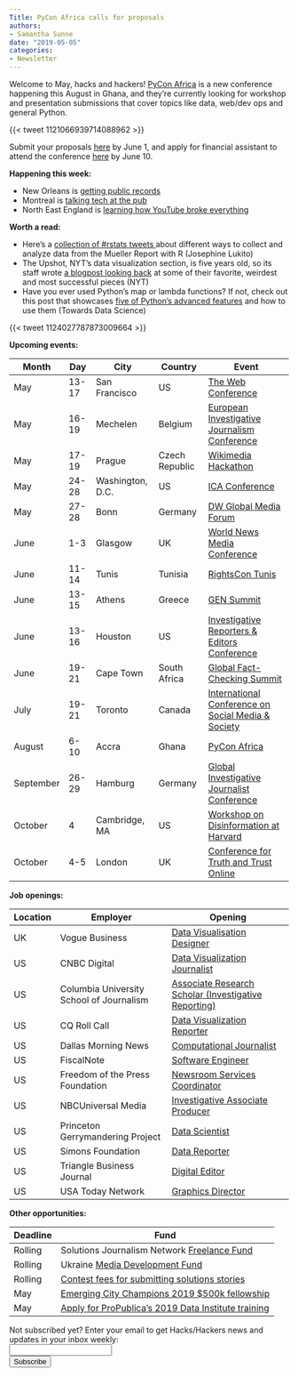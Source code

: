 ```yaml
---
Title: PyCon Africa calls for proposals
authors: 
- Samantha Sunne
date: "2019-05-05"
categories:
- Newsletter
---
```


Welcome to May, hacks and hackers! [PyCon Africa](https://africa.pycon.org/) is a new conference happening this August in Ghana, and they’re currently looking for workshop and presentation submissions that cover topics like data, web/dev ops and general Python. 

{{< tweet 1121066939714088962 >}}

Submit your proposals [here](https://www.papercall.io/pyconafrica) by June 1, and apply for financial assistant to attend the conference [here](https://africa.pycon.org/financial-assistance/) by June 10.

**Happening this week:**

* New Orleans is [getting public records](https://www.meetup.com/Hacks-Hackers-New-Orleans/events/261042479/)
* Montreal is [talking tech at the pub](https://www.meetup.com/HacksHackersMontreal/events/260288553/)
* North East England is [learning how YouTube broke everything](https://www.meetup.com/Hacks-Hackers-NE-England/events/260861927/)

**Worth a read:**

* Here’s a [collection of #rstats tweets ](https://www.jlukito.com/blog/2019/4/20/using-r-to-analyze-the-redacted-mueller-report)about different ways to collect and analyze data from the Mueller Report with R (Josephine Lukito)
* The Upshot, NYT’s data visualization section, is five years old, so its staff wrote [a blogpost looking back](https://www.nytimes.com/interactive/2019/04/22/upshot/upshot-at-five-years.html) at some of their favorite, weirdest and most successful pieces (NYT)
* Have you ever used Python’s map or lambda functions? If not, check out this post that showcases [five of Python’s advanced features](https://towardsdatascience.com/5-advanced-features-of-python-and-how-to-use-them-73bffa373c84) and how to use them (Towards Data Science)

{{< tweet 1124027787873009664 >}}

**Upcoming events:**

| Month | Day | City | Country | Event |
| ----- | --- | ---- | ------- | ----- |
May | 13-17 | San Francisco | US | [The Web Conference](https://www2019.thewebconf.org/)
May | 16-19 | Mechelen | Belgium | [European Investigative Journalism Conference](https://dataharvest.eu/)
May | 17-19 | Prague | Czech Republic | [Wikimedia Hackathon](https://www.mediawiki.org/wiki/Wikimedia_Hackathon_2019)
May | 24-28 | Washington, D.C. | US | [ICA Conference](https://www.icahdq.org/page/2019Conference)
May | 27-28 | Bonn | Germany | [DW Global Media Forum](http://dw-global-media-forum.com/)
June | 1-3 | Glasgow | UK | [World News Media Conference](https://events.wan-ifra.org/events/world-news-media-congress-2019)
June | 11-14 | Tunis | Tunisia | [RightsCon Tunis](https://www.rightscon.org/about/)
June | 13-15 | Athens | Greece | [GEN Summit](https://www.gensummit.org/)
June | 13-16 | Houston | US | [Investigative Reporters & Editors Conference](https://www.ire.org/events-and-training/event/3434/)
June | 19-21 | Cape Town | South Africa | [Global Fact-Checking Summit](https://www.poynter.org/news/sixth-global-fact-checking-summit-will-be-cape-town-june-2019)
July | 19-21 | Toronto | Canada | [International Conference on Social Media & Society](http://socialmediaandsociety.org/2018/rethinking-privacy-and-trust-in-the-social-media-age-smsociety-cfp-toronto-canada-july-19-21-2019/)
August | 6-10 | Accra | Ghana | [PyCon Africa](https://africa.pycon.org/)
September | 26-29 | Hamburg | Germany | [Global Investigative Journalist Conference](https://gijc2019.org/)
October | 4 | Cambridge, MA | US | [Workshop on Disinformation at Harvard](https://cyber.harvard.edu/story/2019-04/comparative-approaches-disinformation-call-extended-abstracts)
October | 4-5 | London | UK | [Conference for Truth and Trust Online](https://truthandtrustonline.com/)

**Job openings:**

| Location | Employer | Opening |
| -------- | -------- | ------- |
UK | Vogue Business | [Data Visualisation Designer](https://condenastuk.avature.net/careers/JobDetail/Data-Visualisation-Designer-12-Month-FTC/1901)
US | CNBC Digital | [Data Visualization Journalist](https://sjobs.brassring.com/TGnewUI/Search/home/HomeWithPreLoad?partnerid=25354&siteid=5108&PageType=JobDetails&jobid=449962&codes=AD007#jobDetails=449962_5108)
US | Columbia University School of Journalism | [Associate Research Scholar (Investigative Reporting)](https://pa334.peopleadmin.com/postings/3089)
US | CQ Roll Call | [Data Visualization Reporter](https://www.ire.org/archives/jobs/job/data-visualization-reporter)
US | Dallas Morning News | [Computational Journalist](https://www.ire.org/archives/jobs/job/computational-journalists)
US | FiscalNote | [Software Engineer](https://careers.fiscalnote.com/positions/a215661f-586f-46f6-a8ca-cea0521108a6/)
US | Freedom of the Press Foundation | [Newsroom Services Coordinator](https://freedom.press/jobs/job-opening-newsroom-services-coordinator/)
US | NBCUniversal Media | [Investigative Associate Producer](https://www.linkedin.com/jobs/view/1227726357/)
US | Princeton Gerrymandering Project | [Data Scientist](https://docs.google.com/document/d/16AWa7QH-PU6rU6p7T_XORz0mTQvZ9HrB0SXiHU6N9Ms/edit)
US | Simons Foundation | [Data Reporter](https://careerservices.nyujournalism.org/job/2019-05-01/data-reporter-6/)
US | Triangle Business Journal | [Digital Editor](https://talkingbiznews.com/biz-news-help-wanted/triangle-business-journal-seeks-a-digital-editor/)
US | USA Today Network | [Graphics Director](https://usr55.dayforcehcm.com/CandidatePortal/en-US/gannett/Posting/View/26328)

**Other opportunities:**

| Deadline | Fund |
| -------- | ---- |
Rolling | Solutions Journalism Network [Freelance Fund](https://thewholestory.solutionsjournalism.org/now-offering-travel-funds-for-freelancers-857c49f9b395)
Rolling | Ukraine [Media Development Fund](http://ijnet.org/en/opportunities/media-development-grants-available-ukraine)
Rolling | [Contest fees for submitting solutions stories](https://thewholestory.solutionsjournalism.org/submitting-your-solutions-story-to-a-journalism-award-contest-we-can-help-with-the-fees-12b3e3ab6b01?mc_cid=57b074cc10&mc_eid=f9f525b1fd)
May | [Emerging City Champions 2019 $500k fellowship ](https://www.knightfoundation.org/press/releases/how-would-you-transform-your-city-emerging-city-champions-2019-fellowship)
May | [Apply for ProPublica’s 2019 Data Institute training](https://www.propublica.org/atpropublica/ida-b-wells-society-and-propublica-announce-the-2019-data-institute?)

<div id="mc_embed_signup"><form id="mc-embedded-subscribe-form" class="validate" action="//hackshackers.us1.list-manage.com/subscribe/post?u=c56f2e53d5ed6ef87f8aaa75c&amp;id=fb2bc6f10b" method="post" name="mc-embedded-subscribe-form" novalidate="" target="_blank">

<div id="mc_embed_signup_scroll">

<div class="mc-field-group"><label for="mce-EMAIL">Not subscribed yet? Enter your email to get Hacks/Hackers news and updates in your inbox weekly:  </label></div>

<div class="mc-field-group"><input id="mce-EMAIL" class="required email" name="EMAIL" type="email" value="" /></div>

<!-- real people should not fill this in and expect good things - do not remove this or risk form bot signups-->

<div style="position: absolute; left: -5000px;"><input tabindex="-1" name="b_c56f2e53d5ed6ef87f8aaa75c_fb2bc6f10b" type="text" value="" /></div>

<div class="clear"><input id="mc-embedded-subscribe" class="button" name="subscribe" type="submit" value="Subscribe" /></div>

</div>

</form></div>

<!--End mc_embed_signup-->

<meta name="twitter:card" content="summary">

<meta name="twitter:image:src" content="https://hackshackers.com/content-images/about/hackshackers_logomark.png">
